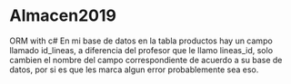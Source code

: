 # Almacen2019
ORM with c#
En mi base de datos en la tabla productos hay un campo llamado id_lineas, a diferencia del profesor que le llamo lineas_id, 
solo cambien el nombre del campo correspondiente de acuerdo a su base de datos, por si es que les marca algun error probablemente 
sea eso.
